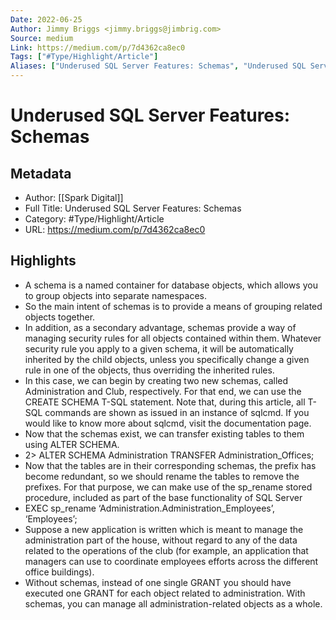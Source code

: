 ```yaml
---
Date: 2022-06-25
Author: Jimmy Briggs <jimmy.briggs@jimbrig.com>
Source: medium
Link: https://medium.com/p/7d4362ca8ec0
Tags: ["#Type/Highlight/Article"]
Aliases: ["Underused SQL Server Features: Schemas", "Underused SQL Server Features: Schemas"]
---
```

# Underused SQL Server Features: Schemas

## Metadata
- Author: [[Spark Digital]]
- Full Title: Underused SQL Server Features: Schemas
- Category: #Type/Highlight/Article
- URL: https://medium.com/p/7d4362ca8ec0

## Highlights
- A schema is a named container for database objects, which allows you to group objects into separate namespaces.
- So the main intent of schemas is to provide a means of grouping related objects together.
- In addition, as a secondary advantage, schemas provide a way of managing security rules for all objects contained within them. Whatever security rule you apply to a given schema, it will be automatically inherited by the child objects, unless you specifically change a given rule in one of the objects, thus overriding the inherited rules.
- In this case, we can begin by creating two new schemas, called Administration and Club, respectively. For that end, we can use the CREATE SCHEMA T-SQL statement. Note that, during this article, all T-SQL commands are shown as issued in an instance of sqlcmd. If you would like to know more about sqlcmd, visit the documentation page.
- Now that the schemas exist, we can transfer existing tables to them using ALTER SCHEMA.
- 2> ALTER SCHEMA Administration TRANSFER Administration_Offices;
- Now that the tables are in their corresponding schemas, the prefix has become redundant, so we should rename the tables to remove the prefixes. For that purpose, we can make use of the sp_rename stored procedure, included as part of the base functionality of SQL Server
- EXEC sp_rename ‘Administration.Administration_Employees’, ‘Employees’;
- Suppose a new application is written which is meant to manage the administration part of the house, without regard to any of the data related to the operations of the club (for example, an application that managers can use to coordinate employees efforts across the different office buildings).
- Without schemas, instead of one single GRANT you should have executed one GRANT for each object related to administration. With schemas, you can manage all administration-related objects as a whole.
